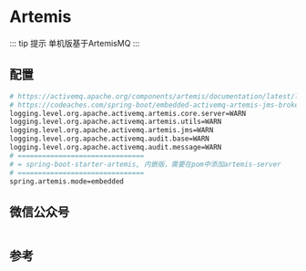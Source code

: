 # Artemis

::: tip 提示
单机版基于ArtemisMQ
:::

## 配置

``` bash
# https://activemq.apache.org/components/artemis/documentation/latest/logging.html
# https://codeaches.com/spring-boot/embedded-activemq-artemis-jms-broker
logging.level.org.apache.activemq.artemis.core.server=WARN
logging.level.org.apache.activemq.artemis.utils=WARN
logging.level.org.apache.activemq.artemis.jms=WARN
logging.level.org.apache.activemq.audit.base=WARN
logging.level.org.apache.activemq.audit.message=WARN
# ===============================
# = spring-boot-starter-artemis, 内嵌版，需要在pom中添加artemis-server
# ===============================
spring.artemis.mode=embedded

```

## 微信公众号

<img :src="$withBase('/image/qrcode_xiaperio_430.jpg')" style="width:250px;"/>

## 参考
